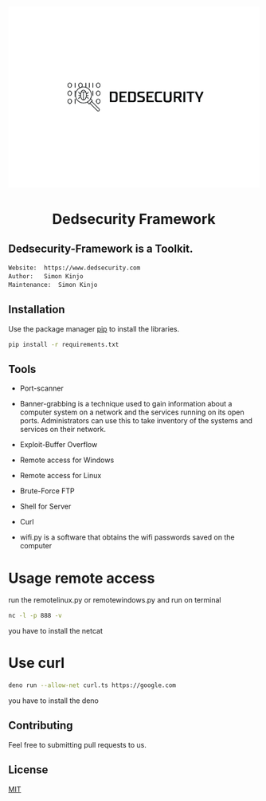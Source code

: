 <h1 align="center"><img src="./public/logosemfundo.png"></h1>

<h1 align="center"> Dedsecurity Framework</h1>

## Dedsecurity-Framework is a Toolkit.

```bash
Website:  https://www.dedsecurity.com
Author:   Simon Kinjo
Maintenance:  Simon Kinjo
```

## Installation

Use the package manager [pip](https://pip.pypa.io/en/stable/) to install the libraries.

```bash
pip install -r requirements.txt
```

## Tools

- Port-scanner

- Banner-grabbing is a technique used to gain information about a computer system on a network and the services running on its open ports. Administrators can use this to take     inventory of the systems and services on their network.

- Exploit-Buffer Overflow

- Remote access for Windows

- Remote access for Linux

- Brute-Force FTP

- Shell for Server

- Curl

- wifi.py is a software that obtains the wifi passwords saved on the computer

# Usage remote access
run the remotelinux.py or remotewindows.py
and run on terminal 

```bash
nc -l -p 888 -v
```

you have to install the netcat

# Use curl

```bash
deno run --allow-net curl.ts https://google.com
```
you have to install the deno

## Contributing
Feel free to submitting pull requests to us.
## License
[MIT](https://opensource.org/licenses/MIT)
